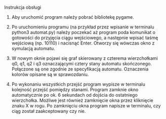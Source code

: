 Instrukcja obsługi

1. Aby uruchomić program należy pobrać bibliotekę pygame.
   
3. Po uruchomieniu programu (na przykład przez wpisanie w terminalu python3 automat.py) należy poczekać aż program
   poda komunikat o gotowości do przyjęcia ciągu wejściowego, a następnie wpisać taśmę wejściową (np. 10110) i nacisnąć Enter.
   Otworzy się wówczas okno z symulacją automatu.

4. W nowym oknie pojawi się graf skierowany z czterema wierzchołkami q0, q1, q2 i q3 oznaczającymi cztery stany automatu skończonego.
   Połączone są one zgodnie ze specyfikacją automatu. Oznaczenia kolorów opisane są w sprawozdaniu.

5. Po wykonaniu wszystkich przejść program wypisze w terminalu kolejność przejść pomiędzy stanami. Program zamknie okno
   automatycznie po ok. 6 sekundach od dojścia do ostatniego wierzchołka. Możliwe jest również zamknięcie okna przez kliknięcie
   znaku X w rogu. Po zamknięciu okna program napisze w terminalu, czy ciąg został zaakceptowany czy nie.
